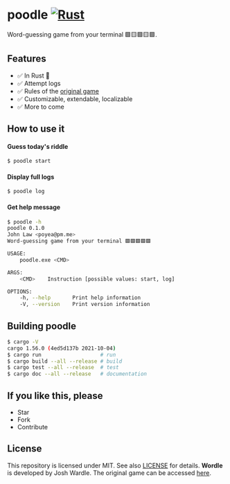 # poodle [![Rust](https://github.com/poyea/poodle/actions/workflows/rust.yml/badge.svg)](https://github.com/poyea/poodle/actions/workflows/rust.yml)
Word-guessing game from your terminal 🟩🟨🟩🟨🟩.

## Features
* ✅ In Rust 🦀
* ✅ Attempt logs
* ✅ Rules of the [original game](https://www.powerlanguage.co.uk/wordle/)
* ✅ Customizable, extendable, localizable
* ✅ More to come

## How to use it

#### Guess today's riddle
```bash
$ poodle start
```

#### Display full logs
```bash
$ poodle log
```

#### Get help message
```bash
$ poodle -h
poodle 0.1.0
John Law <poyea@pm.me>
Word-guessing game from your terminal 🟩🟩🟩🟩🟩

USAGE:
    poodle.exe <CMD>

ARGS:
    <CMD>    Instruction [possible values: start, log]

OPTIONS:
    -h, --help       Print help information
    -V, --version    Print version information
```


## Building poodle
```sh
$ cargo -V
cargo 1.56.0 (4ed5d137b 2021-10-04)
$ cargo run                   # run
$ cargo build --all --release # build
$ cargo test --all --release  # test
$ cargo doc --all --release   # documentation
```

## If you like this, please
* Star
* Fork
* Contribute

## License
This repository is licensed under MIT. See also [LICENSE](LICENSE) for details. **Wordle** is developed by Josh Wardle. The original game can be accessed [here](https://www.powerlanguage.co.uk/wordle/).
